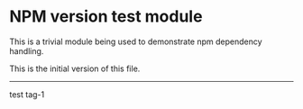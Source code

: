 # NPM version test module

This is a trivial module being used to demonstrate npm dependency handling.

This is the initial version of this file.

-----
test tag-1


